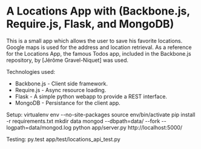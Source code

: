 
# A Locations App with (Backbone.js, Require.js, Flask, and MongoDB)

This is a small app which allows the user to save his favorite locations.
Google maps is used for the address and location retrieval.
As a reference for the Locations App, the famous Todos app, included in the Backbone.js repository,
by [Jérôme Gravel-Niquet] was used.

Technologies used:

* Backbone.js - Client side framework.
* Require.js - Async resource loading.
* Flask - A simple python webapp to provide a REST interface.
* MongoDB - Persistance for the client app.

Setup:
    virtualenv env --no-site-packages
    source env/bin/activate
    pip install -r requirements.txt
    mkdir data
    mongod --dbpath=data/ --fork --logpath=data/mongod.log
    python app/server.py
    http://localhost:5000/

Testing:
    py.test app/test/locations_api_test.py